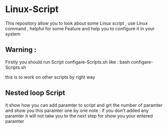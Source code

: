 # Linux-Script
This repository allow you to look about some Linux script , use Linux command , helpful for some Feature and help you to configure it in your system  


Warning : 
-----------

Firstly you should run Script configare-Scripts.sh 
like : bash configare-Scripts.sh

this is to work on other scripts by right way 


Nested loop Script 
-----------------------
it show how you can add paramter to script and grt the number of paramter and show you this paramter one by one 
note : if you don't added any paramter it will not take you to the next step for show you your entered paramter 

